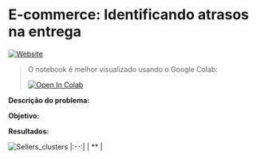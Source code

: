 # E-commerce: Identificando atrasos na entrega

[![Website](https://img.shields.io/badge/Site%20Pessoal-RGivisiez-red?style=flat&for-the-badge&logo=github)][mysite]

> O notebook é melhor visualizado usando o Google Colab:
>  
>  <a href="" target="_parent"><img src="https://colab.research.google.com/assets/colab-badge.svg" alt="Open In Colab"/></a>
>  
**Descrição do problema:** 

**Objetivo:** 

**Resultados:** 

![Sellers_clusters]()
|:--:| 
| ** |

[mysite]: https://rgivisiez.github.io/
